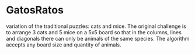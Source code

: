 # GatosRatos
variation of the traditional puzzles: cats and mice. The original challenge is to arrange 3 cats and 5 mice on a 5x5 board so that in the columns, lines and diagonals there can only be animals of the same species. The algorithm accepts any board size and quantity of animals.

